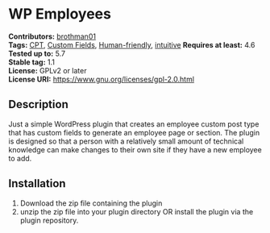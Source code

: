 # WP Employees #
**Contributors:** [brothman01](https://profiles.wordpress.org/brothman01)  
**Tags:** [CPT](https://wordpress.org/themes/tags/productivity/), [Custom Fields](https://wordpress.org/themes/tags/monitor/), [Human-friendly](https://wordpress.org/themes/tags/updates/), [intuitive](https://wordpress.org/themes/tags/php/)
**Requires at least:** 4.6  
**Tested up to:** 5.7  
**Stable tag:** 1.1  
**License:** GPLv2 or later  
**License URI:** https://www.gnu.org/licenses/gpl-2.0.html  

## Description ##

Just a simple WordPress plugin that creates an employee custom post type that has custom fields to generate an employee page or section. The plugin is designed so that a person with a relatively small amount of technical knowledge can make changes to their own site if they have a new employee to add.


## Installation ##

1. Download the zip file containing the plugin
2. unzip the zip file into your plugin directory
 OR
 install the plugin via the plugin repository.
